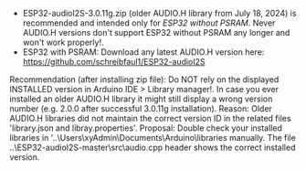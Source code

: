 - ESP32-audioI2S-3.0.11g.zip (older AUDIO.H library from July 18, 2024) is recommended and intended only for _ESP32 without PSRAM_. Never AUDIO.H versions don't support ESP32 without PSRAM any longer and won't work properly!. 
- ESP32 with PSRAM: Download any latest AUDIO.H version here: https://github.com/schreibfaul1/ESP32-audioI2S 

Recommendation (after installing zip file):
Do NOT rely on the displayed INSTALLED version in Arduino IDE > Library manager!. In case you ever installed an older AUDIO.H library it might still display a wrong version number (e.g. 2.0.0 after successful 3.0.11g installation). Reason: Older AUDIO.H libraries did not maintain the correct version ID in the related files 'library.json and libray.properties'. Proposal: Double check your installed libraries in '..\Users\xyAdmin\Documents\Arduino\libraries manually. The file ..\ESP32-audioI2S-master\src\audio.cpp header shows the correct installed version.
